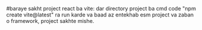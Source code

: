 #baraye sakht project react ba vite:
dar directory project ba cmd code "npm create vite@latest" ra run karde va baad az entekhab esm project va zaban o framework, project sakhte mishe.
